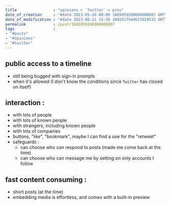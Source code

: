 ```yaml
---
title                : "opinions > `Twitter` > pros"
date_of_creation     : "#date 2023-05-26 00:00 1685059200000000007 GMT"
date_of_modification : "#date 2023-08-21 15:39 1692617940671929532 GMT"
permalink            : /post/1685059200000000007
tags                 : 
- "#posts"
- "#opinions"
- "#twitter"
---
```


## public access to a timeline  
- still being bugged with sign-in prompts
- when it's allowed (I don't know the conditions since `Twitter` has closed on itself)


## interaction :
- with lots of people
- with lots of known people
- with strangers, including known people
- with lots of companies
- buttons, "like", "bookmark", maybe I can find a use for the "retweet"
- safeguards :
  - can choose who can respond to posts (made me come back at the time)
  - can choose who can message me by setting on only accounts I follow

## fast content consuming : 
- short posts (at the time)
- embedding media is effortless, and comes with a built-in preview 